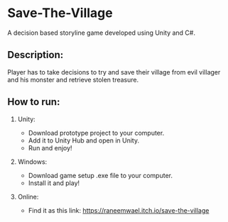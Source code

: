 # Save-The-Village
A decision based storyline game developed using Unity and C#.

## Description:

Player has to take decisions to try and save their village from evil villager and his monster and retrieve stolen treasure.

## How to run:

1. Unity:
   - Download prototype project to your computer.
   - Add it to Unity Hub and open in Unity.
   - Run and enjoy!

2. Windows:
   - Download game setup .exe file to your computer.
   - Install it and play!

3. Online:
   - Find it as this link: https://raneemwael.itch.io/save-the-village
